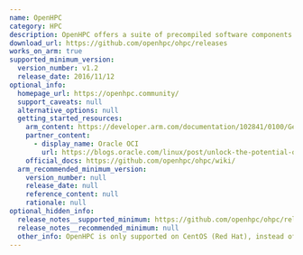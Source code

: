 ```yaml
---
name: OpenHPC
category: HPC
description: OpenHPC offers a suite of precompiled software components common in High Performance Computing (HPC) environments. These include resource management systems, provisioning utilities, I/O libraries, development tools, and numerous scientific libraries. OpenHPC is based on CentOS (Red Hat) instead of Debian.
download_url: https://github.com/openhpc/ohpc/releases
works_on_arm: true
supported_minimum_version:
  version_number: v1.2
  release_date: 2016/11/12
optional_info:
  homepage_url: https://openhpc.community/
  support_caveats: null
  alternative_options: null
  getting_started_resources:
    arm_content: https://developer.arm.com/documentation/102841/0100/Get-started-with-the-OpenHPC-software-stack
    partner_content:
      - display_name: Oracle OCI
        url: https://blogs.oracle.com/linux/post/unlock-the-potential-of-arm-for-hpc
    official_docs: https://github.com/openhpc/ohpc/wiki/
  arm_recommended_minimum_version:
    version_number: null
    release_date: null
    reference_content: null
    rationale: null
optional_hidden_info:
  release_notes__supported_minimum: https://github.com/openhpc/ohpc/releases/tag/v1.2.GA
  release_notes__recommended_minimum: null
  other_info: OpenHPC is only supported on CentOS (Red Hat), instead of Debian. Kindly refer [here](https://lists.openhpc.community/g/users/message/1871).
---
```


